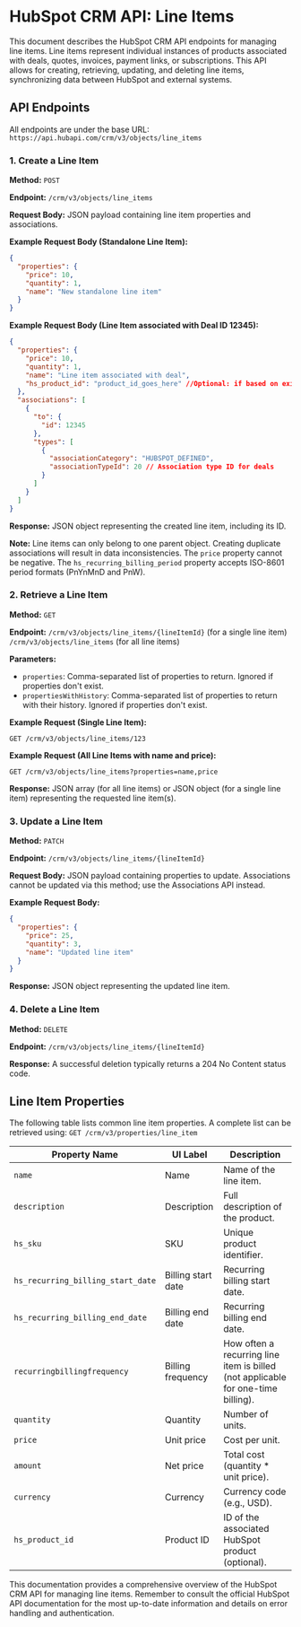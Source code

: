 # HubSpot CRM API: Line Items

This document describes the HubSpot CRM API endpoints for managing line items. Line items represent individual instances of products associated with deals, quotes, invoices, payment links, or subscriptions.  This API allows for creating, retrieving, updating, and deleting line items, synchronizing data between HubSpot and external systems.

## API Endpoints

All endpoints are under the base URL: `https://api.hubapi.com/crm/v3/objects/line_items`

### 1. Create a Line Item

**Method:** `POST`

**Endpoint:** `/crm/v3/objects/line_items`

**Request Body:**  JSON payload containing line item properties and associations.

**Example Request Body (Standalone Line Item):**

```json
{
  "properties": {
    "price": 10,
    "quantity": 1,
    "name": "New standalone line item"
  }
}
```

**Example Request Body (Line Item associated with Deal ID 12345):**

```json
{
  "properties": {
    "price": 10,
    "quantity": 1,
    "name": "Line item associated with deal",
    "hs_product_id": "product_id_goes_here" //Optional: if based on existing product
  },
  "associations": [
    {
      "to": {
        "id": 12345
      },
      "types": [
        {
          "associationCategory": "HUBSPOT_DEFINED",
          "associationTypeId": 20 // Association type ID for deals
        }
      ]
    }
  ]
}
```

**Response:**  JSON object representing the created line item, including its ID.

**Note:**  Line items can only belong to one parent object.  Creating duplicate associations will result in data inconsistencies. The `price` property cannot be negative.  The `hs_recurring_billing_period` property accepts ISO-8601 period formats (PnYnMnD and PnW).


### 2. Retrieve a Line Item

**Method:** `GET`

**Endpoint:** `/crm/v3/objects/line_items/{lineItemId}`  (for a single line item)
             `/crm/v3/objects/line_items` (for all line items)

**Parameters:**

* `properties`: Comma-separated list of properties to return.  Ignored if properties don't exist.
* `propertiesWithHistory`: Comma-separated list of properties to return with their history. Ignored if properties don't exist.


**Example Request (Single Line Item):**

`GET /crm/v3/objects/line_items/123`

**Example Request (All Line Items with name and price):**

`GET /crm/v3/objects/line_items?properties=name,price`

**Response:** JSON array (for all line items) or JSON object (for a single line item) representing the requested line item(s).


### 3. Update a Line Item

**Method:** `PATCH`

**Endpoint:** `/crm/v3/objects/line_items/{lineItemId}`

**Request Body:** JSON payload containing properties to update.  Associations cannot be updated via this method; use the Associations API instead.

**Example Request Body:**

```json
{
  "properties": {
    "price": 25,
    "quantity": 3,
    "name": "Updated line item"
  }
}
```

**Response:** JSON object representing the updated line item.


### 4. Delete a Line Item

**Method:** `DELETE`

**Endpoint:** `/crm/v3/objects/line_items/{lineItemId}`

**Response:**  A successful deletion typically returns a 204 No Content status code.


## Line Item Properties

The following table lists common line item properties.  A complete list can be retrieved using: `GET /crm/v3/properties/line_item`

| Property Name                | UI Label      | Description                                                                 |
|-----------------------------|----------------|-----------------------------------------------------------------------------|
| `name`                       | Name           | Name of the line item.                                                       |
| `description`                | Description    | Full description of the product.                                              |
| `hs_sku`                     | SKU            | Unique product identifier.                                                   |
| `hs_recurring_billing_start_date` | Billing start date | Recurring billing start date.                                                |
| `hs_recurring_billing_end_date`  | Billing end date  | Recurring billing end date.                                                 |
| `recurringbillingfrequency` | Billing frequency | How often a recurring line item is billed (not applicable for one-time billing). |
| `quantity`                   | Quantity       | Number of units.                                                              |
| `price`                      | Unit price     | Cost per unit.                                                              |
| `amount`                     | Net price      | Total cost (quantity * unit price).                                          |
| `currency`                   | Currency       | Currency code (e.g., USD).                                                  |
| `hs_product_id`             | Product ID    | ID of the associated HubSpot product (optional).                           |


This documentation provides a comprehensive overview of the HubSpot CRM API for managing line items.  Remember to consult the official HubSpot API documentation for the most up-to-date information and details on error handling and authentication.
